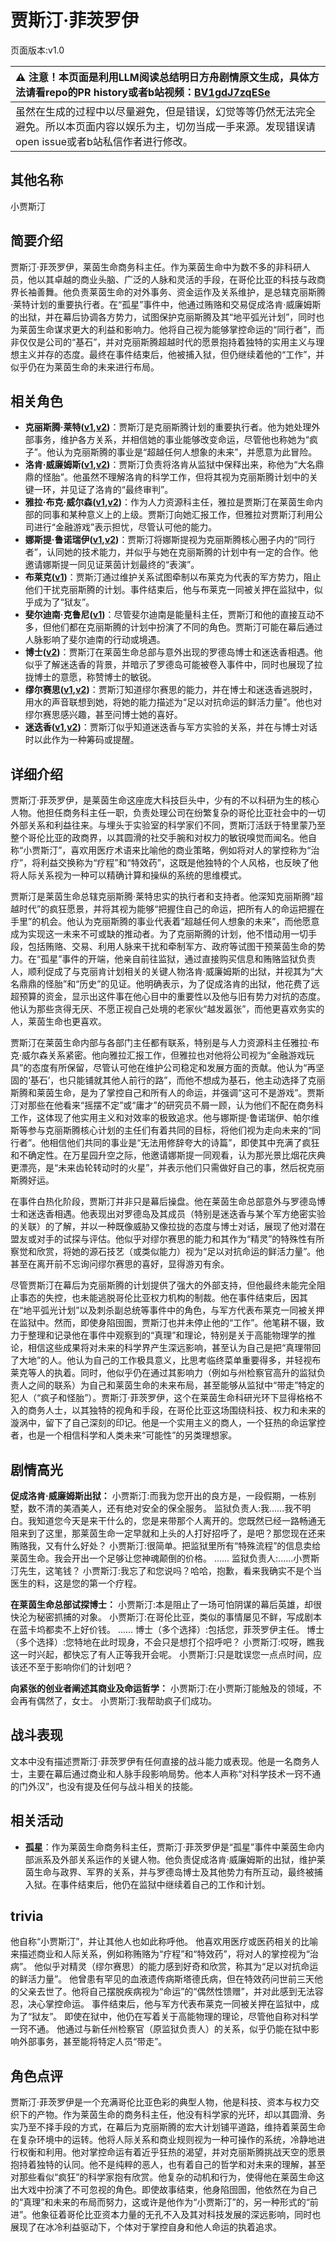 # 贾斯汀·菲茨罗伊
页面版本:v1.0
 

| :warning: 注意！本页面是利用LLM阅读总结明日方舟剧情原文生成，具体方法请看repo的PR history或者b站视频：[BV1gdJ7zqESe](https://www.bilibili.com/video/BV1gdJ7zqESe/)         |
|:----------------------------|
| 虽然在生成的过程中以尽量避免，但是错误，幻觉等等仍然无法完全避免。所以本页面内容以娱乐为主，切勿当成一手来源。发现错误请open issue或者b站私信作者进行修改。|



## 其他名称
小贾斯汀
## 简要介绍
贾斯汀·菲茨罗伊，莱茵生命商务科主任。作为莱茵生命中为数不多的非科研人员，他以其卓越的商业头脑、广泛的人脉和灵活的手段，在哥伦比亚的科技与政商界长袖善舞。他负责莱茵生命的对外事务、资金运作及关系维护，是总辖克丽斯腾·莱特计划的重要执行者。在“孤星”事件中，他通过贿赂和交易促成洛肯·威廉姆斯的出狱，并在幕后协调各方势力，试图保护克丽斯腾及其“地平弧光计划”，同时也为莱茵生命谋求更大的利益和影响力。他将自己视为能够掌控命运的“同行者”，而非仅仅是公司的“基石”，并对克丽斯腾超越时代的愿景抱持着独特的实用主义与理想主义并存的态度。最终在事件结束后，他被捕入狱，但仍继续着他的“工作”，并似乎仍在为莱茵生命的未来进行布局。
## 相关角色
-   **克丽斯腾·莱特([v1](extended_char_336509.md),[v2](../char_v3/extended_char_336509.md))**：贾斯汀是克丽斯腾计划的重要执行者。他为她处理外部事务，维护各方关系，并相信她的事业能够改变命运，尽管他也称她为“疯子”。他认为克丽斯腾的事业是“超越任何人想象的未来”，并愿意为此冒险。
-   **洛肯·威廉姆斯([v1](extended_char_91b78b.md),[v2](../char_v3/extended_char_91b78b.md))**：贾斯汀负责将洛肯从监狱中保释出来，称他为“大名鼎鼎的怪胎”。他虽然不理解洛肯的科学工作，但将其视为克丽斯腾计划中的关键一环，并见证了洛肯的“最终审判”。
-   **雅拉·布克·威尔森([v1](extended_char_d1f8dc.md),[v2](../char_v3/extended_char_d1f8dc.md))**：作为人力资源科主任，雅拉是贾斯汀在莱茵生命内部的同事和某种意义上的上级。贾斯汀向她汇报工作，但雅拉对贾斯汀利用公司进行“金融游戏”表示担忧，尽管认可他的能力。
-   **娜斯提·鲁诺瑞伊([v1](extended_char_94d934.md),[v2](../char_v3/extended_char_94d934.md))**：贾斯汀将娜斯提视为克丽斯腾核心圈子内的“同行者”，认同她的技术能力，并似乎与她在克丽斯腾的计划中有一定的合作。他邀请娜斯提一同见证莱茵计划最终的“表演”。
-   **布莱克([v1](extended_char_bu_lai_ke.md))**：贾斯汀通过维护关系试图牵制以布莱克为代表的军方势力，阻止他们干扰克丽斯腾的计划。事件结束后，他与布莱克一同被关押在监狱中，似乎成为了“狱友”。
-   **斐尔迪南·克鲁尼([v1](extended_char_0157f6.md))**：尽管斐尔迪南是能量科主任，贾斯汀和他的直接互动不多，但他们都在克丽斯腾的计划中扮演了不同的角色。贾斯汀可能在幕后通过人脉影响了斐尔迪南的行动或境遇。
-   **博士([v2](../char_v3/extended_char_bo_shi.md))**：贾斯汀在莱茵生命总部与意外出现的罗德岛博士和迷迭香相遇。他似乎了解迷迭香的背景，并暗示了罗德岛可能被卷入事件中，同时也展现了拉拢博士的意愿，称赞博士的敏锐。
-   **缪尔赛思([v1](char_249_mlyss.md),[v2](../char_v3/char_249_mlyss.md))**：贾斯汀知道缪尔赛思的能力，并在博士和迷迭香逃脱时，用水的声音联想到她，将她的能力描述为“足以对抗命运的鲜活力量”。他也对缪尔赛思感兴趣，甚至问博士她的喜好。
-   **迷迭香([v1](char_391_rosmon.md),[v2](../char_v3/char_391_rosmon.md))**：贾斯汀似乎知道迷迭香与军方实验的关系，并在与博士对话时以此作为一种筹码或提醒。
## 详细介绍
贾斯汀·菲茨罗伊，是莱茵生命这座庞大科技巨头中，少有的不以科研为生的核心人物。他担任商务科主任一职，负责处理公司在纷繁复杂的哥伦比亚社会中的一切外部关系和利益往来。与埋头于实验室的科学家们不同，贾斯汀活跃于特里蒙乃至整个哥伦比亚的政商界，以其圆滑的社交手腕和对权力的敏锐嗅觉而闻名。他自称“小贾斯汀”，喜欢用医疗术语来比喻他的商业策略，例如将对人的掌控称为“治疗”，将利益交换称为“疗程”和“特效药”，这既是他独特的个人风格，也反映了他将人际关系视为一种可以精确计算和操纵的系统的思维模式。

贾斯汀是莱茵生命总辖克丽斯腾·莱特忠实的执行者和支持者。他深知克丽斯腾“超越时代”的疯狂愿景，并将其视为能够“把握住自己的命运，把所有人的命运把握在手里”的机会。他认为克丽斯腾的事业代表着“超越任何人想象的未来”，而他愿意成为实现这一未来不可或缺的推动者。为了克丽斯腾的计划，他不惜动用一切手段，包括贿赂、交易、利用人脉来干扰和牵制军方、政府等试图干预莱茵生命的势力。在“孤星”事件的开端，他亲自前往监狱，通过直接购买信息和贿赂监狱负责人，顺利促成了与克丽肯计划相关的关键人物洛肯·威廉姆斯的出狱，并视其为“大名鼎鼎的怪胎”和“历史”的见证。他明确表示，为了促成洛肯的出狱，他花费了远超预算的资金，显示出这件事在他心目中的重要性以及他与旧有势力对抗的态度。他认为那些贪得无厌、不愿正视自己处境的老家伙“越发嚣张”，而他更喜欢务实的人，莱茵生命也更喜欢。

贾斯汀在莱茵生命内部与各部门主任都有联系，特别是与人力资源科主任雅拉·布克·威尔森关系紧密。他向雅拉汇报工作，但雅拉也对他将公司视为“金融游戏玩具”的态度有所保留，尽管认可他在维护公司稳定和发展方面的贡献。他认为“再坚固的‘基石’，也只能铺就其他人前行的路”，而他不想成为基石，他主动选择了克丽斯腾和莱茵生命，是为了掌控自己和所有人的命运，并强调“这可不是游戏”。贾斯汀对那些在他看来“摇摆不定”或“庸才”的研究员不屑一顾，认为他们不配在商务科工作，这体现了他实用主义和对效率的极致追求。他与娜斯提·鲁诺瑞伊、帕尔维斯等参与克丽斯腾核心计划的主任们有着共同的目标，将他们视为走向未来的“同行者”。他相信他们共同的事业是“无法用修辞夸大的诗篇”，即使其中充满了疯狂和不确定性。在万星园升空之际，他邀请娜斯提一同观看，认为那光景比烟花庆典更漂亮，是“未来齿轮转动时的火星”，并表示他们只需做好自己的事，然后祝克丽斯腾好运。

在事件白热化阶段，贾斯汀并非只是幕后操盘。他在莱茵生命总部意外与罗德岛博士和迷迭香相遇。他表现出对罗德岛及其成员（特别是迷迭香与某个军方绝密实验的关联）的了解，并以一种既像威胁又像拉拢的态度与博士对话，展现了他对潜在盟友或对手的试探与评估。他似乎对缪尔赛思的能力和其作为“精灵”的特殊性有所察觉和欣赏，将她的源石技艺（或类似能力）视为“足以对抗命运的鲜活力量”。他甚至在离开前不忘询问缪尔赛思的喜好，显得游刃有余。

尽管贾斯汀在幕后为克丽斯腾的计划提供了强大的外部支持，但他最终未能完全阻止事态的失控，也未能逃脱哥伦比亚权力机构的制裁。他在事件结束后，因其在“地平弧光计划”以及刺杀副总统等事件中的角色，与军方代表布莱克一同被关押在监狱中。然而，即使身陷囹圄，贾斯汀也并未停止他的“工作”。他笔耕不辍，致力于整理和记录他在事件中观察到的“真理”和理论，特别是关于高能物理学的推论，相信这些成果将对未来的科学界产生深远影响，甚至认为自己是把“真理带回了大地”的人。他认为自己的工作极具意义，比思考临终菜单重要得多，并轻视布莱克等人的执着。同时，他似乎仍在通过其影响力（例如与州检察官高升的监狱负责人之间的联系）为自己和莱茵生命的未来布局，甚至能够从监狱中“带走”特定的犯人（“疯子和怪胎”）。贾斯汀·菲茨罗伊，这个在莱茵生命科研光环下显得格格不入的商务人士，以其独特的视角和手段，在哥伦比亚这场围绕科技、权力和未来的漩涡中，留下了自己深刻的印记。他是一个实用主义的商人，一个狂热的命运掌控者，也是一个相信科学和人类未来“可能性”的另类理想家。
## 剧情高光
**促成洛肯·威廉姆斯出狱：**
小贾斯汀:而我为您开出的良方是，一段假期，一栋别墅，数不清的美酒美人，还有绝对安全的保全服务。
监狱负责人:我......我不明白。我知道您今天是来干什么的，您是来带那个人离开的。您既然已经一路畅通无阻来到了这里，那莱茵生命一定早就和上头的人打好招呼了，是吧？那您现在还来贿赂我，又有什么好处？
小贾斯汀:很简单。把监狱里所有“特殊流程”的信息卖给莱茵生命。我会开出一个足够让您神魂颠倒的价格。
......
监狱负责人:......小贾斯汀先生，这笔钱？
小贾斯汀:我忘了和您说吗？哈哈，抱歉，看来我确实不是个当医生的料，这是您的第一个疗程。

**在莱茵生命总部试探博士：**
小贾斯汀:本是阻止了一场可怕阴谋的幕后英雄，却很快沦为秘密抓捕的对象。
小贾斯汀:在哥伦比亚，类似的事情屡见不鲜，写成剧本在蓝卡坞都卖不上好价钱。
......
博士（多个选择）:包括您，菲茨罗伊主任。
博士（多个选择）:您特地在此时现身，不会只是想打个招呼吧？
小贾斯汀:哎呀，瞧我这一时兴起，都快忘了有人正等我开会呢。
小贾斯汀:只是耽误您一点点时间，应该还不至于影响你们的计划吧？

**向紧张的创业者阐述其商业及命运哲学：**
小贾斯汀:在小贾斯汀能触及的领域，不会再有偶然了，女士。
小贾斯汀:我帮助疯子们成功。
## 战斗表现
文本中没有描述贾斯汀·菲茨罗伊有任何直接的战斗能力或表现。他是一名商务人士，主要在幕后通过商业和人脉手段影响局势。他本人声称“对科学技术一窍不通的门外汉”，也没有提及任何与战斗相关的技能。
## 相关活动
-   **孤星**：作为莱茵生命商务科主任，贾斯汀·菲茨罗伊是“孤星”事件中莱茵生命内部派系及外部关系运作的关键人物。他负责促成洛肯·威廉姆斯的出狱，维护莱茵生命与政界、军界的关系，并与罗德岛博士及其他势力有所互动，最终被捕入狱。在事件结束后，他仍在监狱中继续着自己的工作和计划。
## trivia
他自称“小贾斯汀”，并让其他人也如此称呼他。
他喜欢用医疗或医药相关的比喻来描述商业和人际关系，例如称贿赂为“疗程”和“特效药”，将对人的掌控视为“治病”。
他似乎对精灵（缪尔赛思）的能力感到好奇和欣赏，称其为“足以对抗命运的鲜活力量”。
他曾患有罕见的血液遗传病斯塔德氏病，但在特效药问世前三天他的父亲去世了。他将自己摆脱疾病视为“命运”的“偶然性馈赠”，并对此感到无法容忍，决心掌控命运。
事件结束后，他与军方代表布莱克一同被关押在监狱中，成为了“狱友”。
即使在狱中，他仍在写着关于高能物理的理论，尽管他自称对科学一窍不通。
他通过与新任州检察官（原监狱负责人）的关系，似乎仍能在狱中影响外部事务，甚至能将特定人员“带走”。
## 角色点评
贾斯汀·菲茨罗伊是一个充满哥伦比亚色彩的典型人物，他是科技、资本与权力交织下的产物。作为莱茵生命的商务科主任，他没有科学家的光环，却以其圆滑、务实乃至不择手段的方式，在幕后为克丽斯腾的宏大计划铺平道路，维持着莱茵生命在复杂环境中的运转。他将人际关系和商业规则视为一种可操作的系统，冷静地进行权衡和利用。他对掌控命运有着近乎狂热的渴望，并对克丽斯腾挑战天空的愿景抱持着独特的认同。他不是纯粹的恶人，也有着自己的哲学和对未来的理解，甚至对那些看似“疯狂”的科学家抱有欣赏。他复杂的动机和行为，使得他在莱茵生命这出大戏中扮演了不可忽视的角色。即使故事结束，他身陷囹圄，他依然在为自己的“真理”和未来的布局而努力，这或许是他作为“小贾斯汀”的，另一种形式的“前进”。他象征着哥伦比亚资本力量的无孔不入及其对科技发展的深远影响，同时也展现了在冰冷利益驱动下，个体对于掌控自身和他人命运的执着追求。